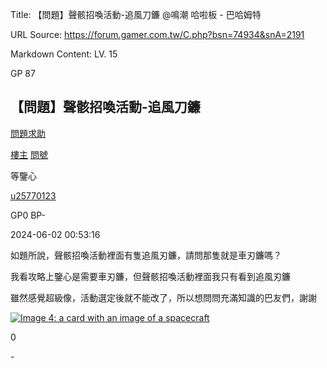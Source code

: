 Title: 【問題】聲骸招喚活動-追風刀鐮 @鳴潮 哈啦板 - 巴哈姆特

URL Source: https://forum.gamer.com.tw/C.php?bsn=74934&snA=2191

Markdown Content:
LV. 15

GP 87





[](https://home.gamer.com.tw/u25770123)

【問題】聲骸招喚活動-追風刀鐮
---------------

[問題求助](https://forum.gamer.com.tw/B.php?bsn=74934&subbsn=11)

[樓主](https://forum.gamer.com.tw/Co.php?bsn=74934&sn=20322&subbsn=11&bPage=0) [問號](https://home.gamer.com.tw/u25770123)

等鑒心

[u25770123](https://home.gamer.com.tw/u25770123)

GP0 BP\-

2024-06-02 00:53:16

如題所說，聲骸招喚活動裡面有隻追風刃鐮，請問那隻就是車刃鐮嗎？

我看攻略上鑒心是需要車刃鐮，但聲骸招喚活動裡面我只有看到追風刃鐮

雖然感覺超級像，活動選定後就不能改了，所以想問問充滿知識的巴友們，謝謝

[![Image 4: a card with an image of a spacecraft](https://truth.bahamut.com.tw/s01/202406/forum/74934/7275291aae429a53a834bb31ed3b273c.JPG)](https://truth.bahamut.com.tw/s01/202406/forum/74934/7275291aae429a53a834bb31ed3b273c.JPG)

0

\-

